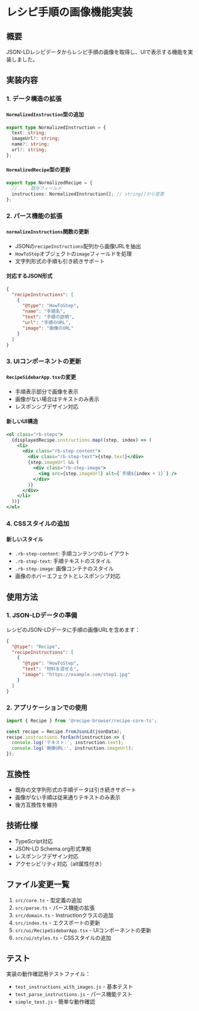 # レシピ手順の画像機能実装

## 概要

JSON-LDレシピデータからレシピ手順の画像を取得し、UIで表示する機能を実装しました。

## 実装内容

### 1. データ構造の拡張

#### `NormalizedInstruction`型の追加
```typescript
export type NormalizedInstruction = {
  text: string;
  imageUrl?: string;
  name?: string;
  url?: string;
};
```

#### `NormalizedRecipe`型の更新
```typescript
export type NormalizedRecipe = {
  // ... 既存フィールド
  instructions: NormalizedInstruction[]; // string[]から変更
};
```

### 2. パース機能の拡張

#### `normalizeInstructions`関数の更新
- JSONの`recipeInstructions`配列から画像URLを抽出
- `HowToStep`オブジェクトの`image`フィールドを処理
- 文字列形式の手順も引き続きサポート

#### 対応するJSON形式
```json
{
  "recipeInstructions": [
    {
      "@type": "HowToStep",
      "name": "手順名",
      "text": "手順の説明",
      "url": "手順のURL",
      "image": "画像のURL"
    }
  ]
}
```

### 3. UIコンポーネントの更新

#### `RecipeSidebarApp.tsx`の変更
- 手順表示部分で画像を表示
- 画像がない場合はテキストのみ表示
- レスポンシブデザイン対応

#### 新しいUI構造
```jsx
<ol class="rb-steps">
  {displayedRecipe.instructions.map((step, index) => (
    <li>
      <div class="rb-step-content">
        <div class="rb-step-text">{step.text}</div>
        {step.imageUrl && (
          <div class="rb-step-image">
            <img src={step.imageUrl} alt={`手順${index + 1}`} />
          </div>
        )}
      </div>
    </li>
  ))}
</ol>
```

### 4. CSSスタイルの追加

#### 新しいスタイル
- `.rb-step-content`: 手順コンテンツのレイアウト
- `.rb-step-text`: 手順テキストのスタイル
- `.rb-step-image`: 画像コンテナのスタイル
- 画像のホバーエフェクトとレスポンシブ対応

## 使用方法

### 1. JSON-LDデータの準備
レシピのJSON-LDデータに手順の画像URLを含めます：

```json
{
  "@type": "Recipe",
  "recipeInstructions": [
    {
      "@type": "HowToStep",
      "text": "材料を混ぜる",
      "image": "https://example.com/step1.jpg"
    }
  ]
}
```

### 2. アプリケーションでの使用
```typescript
import { Recipe } from '@recipe-browser/recipe-core-ts';

const recipe = Recipe.fromJsonLd(jsonData);
recipe.instructions.forEach(instruction => {
  console.log('テキスト:', instruction.text);
  console.log('画像URL:', instruction.imageUrl);
});
```

## 互換性

- 既存の文字列形式の手順データは引き続きサポート
- 画像がない手順は従来通りテキストのみ表示
- 後方互換性を維持

## 技術仕様

- TypeScript対応
- JSON-LD Schema.org形式準拠
- レスポンシブデザイン対応
- アクセシビリティ対応（alt属性付き）

## ファイル変更一覧

1. `src/core.ts` - 型定義の追加
2. `src/parse.ts` - パース機能の拡張
3. `src/domain.ts` - Instructionクラスの追加
4. `src/index.ts` - エクスポートの更新
5. `src/ui/RecipeSidebarApp.tsx` - UIコンポーネントの更新
6. `src/ui/styles.ts` - CSSスタイルの追加

## テスト

実装の動作確認用テストファイル：
- `test_instructions_with_images.js` - 基本テスト
- `test_parse_instructions.js` - パース機能テスト
- `simple_test.js` - 簡単な動作確認
